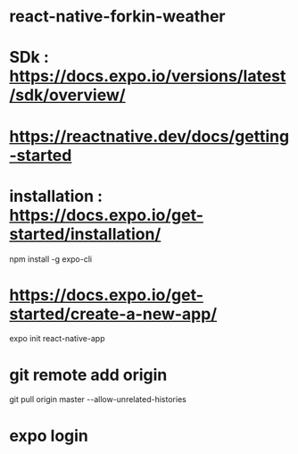 # react-native-forkin-weather
# SDk : https://docs.expo.io/versions/latest/sdk/overview/
# https://reactnative.dev/docs/getting-started
# installation : https://docs.expo.io/get-started/installation/
  npm install -g expo-cli
# https://docs.expo.io/get-started/create-a-new-app/
  expo init react-native-app
# git remote add origin
  git pull origin master --allow-unrelated-histories
# expo login  